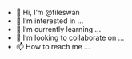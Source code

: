 - 👋 Hi, I’m @fileswan
- 👀 I’m interested in ...
- 🌱 I’m currently learning ...
- 💞️ I’m looking to collaborate on ...
- 📫 How to reach me ...

<!---
fileswan/fileswan is a ✨ special ✨ repository because its `README.md` (this file) appears on your GitHub profile.
You can click the Preview link to take a look at your changes.
--->
